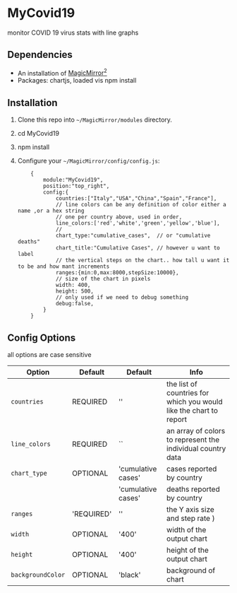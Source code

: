 # MyCovid19

monitor COVID 19 virus stats with line graphs
 


## Dependencies

* An installation of [MagicMirror<sup>2</sup>](https://github.com/MichMich/MagicMirror)
* Packages: chartjs, loaded vis npm install

## Installation

1. Clone this repo into `~/MagicMirror/modules` directory.
2. cd MyCovid19
3. npm install
4. Configure your `~/MagicMirror/config/config.js`:

    ```
		{
			module:"MyCovid19",
			position:"top_right",
			config:{
				countries:["Italy","USA","China","Spain","France"],
				// line colors can be any definition of color either a name ,or a hex string
				// one per country above, used in order,
				line_colors:['red','white','green','yellow','blue'],
				//				
				chart_type:"cumulative_cases",  // or "cumulative deaths"
				chart_title:"Cumulative Cases", // however u want to label
				// the vertical steps on the chart.. how tall u want it to be and how mant increments 
				ranges:{min:0,max:8000,stepSize:10000},
				// size of the chart in pixels
			    width: 400,
			    height: 500,	
			    // only used if we need to debug something
			    debug:false,
			}
		}
    ```

## Config Options

all options are case sensitive

| **Option** | **Default** | **Default** | **Info** 
| --- | --- | --- | --- |
| `countries` | REQUIRED | '' | the list of countries for which you would like the chart to report |
| `line_colors` | REQUIRED | `` | an array of colors to represent the individual country data|
| `chart_type` | OPTIONAL | 'cumulative cases' | cases reported by country |
|        |          |'cumulative cases' |  deaths reported by country |
  `ranges` | 'REQUIRED' | ''| the Y axis size and step rate ) |
| `width` | OPTIONAL | '400'  |  width of the output chart |
| `height` | OPTIONAL| '400' | height of the output chart |
| `backgroundColor` | OPTIONAL | 'black' | background of chart |



